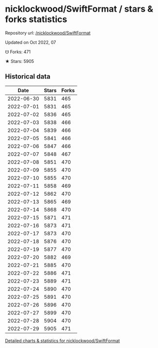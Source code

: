 # nicklockwood/SwiftFormat / stars & forks statistics

Repository url: [/nicklockwood/SwiftFormat](https://github.com/nicklockwood/SwiftFormat)

Updated on Oct 2022, 07

☋ Forks: 471

★ Stars: 5905

## Historical data
| Date | Stars | Forks |
|------|-------|-------|
| 2022-06-30 | 5831 | 465 | 
| 2022-07-01 | 5831 | 465 | 
| 2022-07-02 | 5836 | 465 | 
| 2022-07-03 | 5838 | 466 | 
| 2022-07-04 | 5839 | 466 | 
| 2022-07-05 | 5841 | 466 | 
| 2022-07-06 | 5847 | 466 | 
| 2022-07-07 | 5848 | 467 | 
| 2022-07-08 | 5851 | 470 | 
| 2022-07-09 | 5855 | 470 | 
| 2022-07-10 | 5855 | 470 | 
| 2022-07-11 | 5858 | 469 | 
| 2022-07-12 | 5862 | 470 | 
| 2022-07-13 | 5865 | 469 | 
| 2022-07-14 | 5868 | 470 | 
| 2022-07-15 | 5871 | 471 | 
| 2022-07-16 | 5873 | 471 | 
| 2022-07-17 | 5873 | 470 | 
| 2022-07-18 | 5876 | 470 | 
| 2022-07-19 | 5877 | 470 | 
| 2022-07-20 | 5882 | 469 | 
| 2022-07-21 | 5885 | 470 | 
| 2022-07-22 | 5886 | 471 | 
| 2022-07-23 | 5889 | 471 | 
| 2022-07-24 | 5890 | 470 | 
| 2022-07-25 | 5891 | 470 | 
| 2022-07-26 | 5896 | 470 | 
| 2022-07-27 | 5899 | 470 | 
| 2022-07-28 | 5904 | 470 | 
| 2022-07-29 | 5905 | 471 | 


[Detailed charts & statistics for nicklockwood/SwiftFormat](https://reviewgithub.com/rep/nicklockwood/SwiftFormat)
